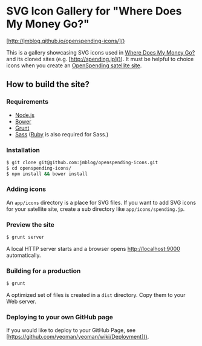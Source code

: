 # SVG Icon Gallery for "Where Does My Money Go?"

[http://jmblog.github.io/openspending-icons/]()

This is a gallery showcasing SVG icons used in [Where Does My Money Go?](http://wheredoesmymoneygo.org/) and its cloned sites (e.g. [http://spending.jp]()). It must be helpful to choice icons when you create an [OpenSpending satellite site](https://github.com/openspending/satellite-template).

## How to build the site?

### Requirements
* [Node.js](http://nodejs.org/)
* [Bower](http://bower.io)
* [Grunt](http://gruntjs.com)
* [Sass](http://sass-lang.com) ([Ruby](http://www.ruby-lang.org/) is also required for Sass.)

### Installation

```bash
$ git clone git@github.com:jmblog/openspending-icons.git
$ cd openspending-icons/
$ npm install && bower install
```

### Adding icons

An `app/icons` directory is a place for SVG files. If you want to add SVG icons for your satellite site, create a sub directory like `app/icons/spending.jp`.

### Preview the site

```bash
$ grunt server
```

A local HTTP server starts and a browser opens [http://localhost:9000]() automatically.

### Building for a production

```bash
$ grunt
```

A optimized set of files is created in a `dist` directory. Copy them to your Web server.

### Deploying to your own GitHub page

If you would like to deploy to your GitHub Page, see [https://github.com/yeoman/yeoman/wiki/Deployment]().
